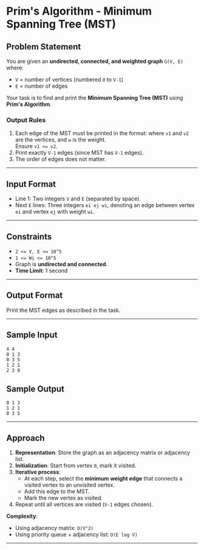 # Prim's Algorithm - Minimum Spanning Tree (MST)

## Problem Statement
You are given an **undirected, connected, and weighted graph** `G(V, E)` where:
- `V` = number of vertices (numbered `0` to `V-1`)
- `E` = number of edges  

Your task is to find and print the **Minimum Spanning Tree (MST)** using **Prim's Algorithm**.

### Output Rules
1. Each edge of the MST must be printed in the format:
where `v1` and `v2` are the vertices, and `w` is the weight.  
Ensure `v1 <= v2`.  
2. Print exactly `V-1` edges (since MST has `V-1` edges).  
3. The order of edges does not matter.  

---

## Input Format
- Line 1: Two integers `V` and `E` (separated by space).  
- Next `E` lines: Three integers `ei ej wi`, denoting an edge between vertex `ei` and vertex `ej` with weight `wi`.

---

## Constraints
- `2 <= V, E <= 10^5`  
- `1 <= Wi <= 10^5`  
- Graph is **undirected and connected**.  
- **Time Limit**: 1 second  

---

## Output Format
Print the MST edges as described in the task.

---


## Sample Input
````
4 4
0 1 3
0 3 5
1 2 1
2 3 8
````

## Sample Output
````
0 1 3
1 2 1
0 3 5
````


---

## Approach
1. **Representation**: Store the graph as an adjacency matrix or adjacency list.  
2. **Initialization**: Start from vertex `0`, mark it visited.  
3. **Iterative process**:
   - At each step, select the **minimum weight edge** that connects a visited vertex to an unvisited vertex.  
   - Add this edge to the MST.  
   - Mark the new vertex as visited.  
4. Repeat until all vertices are visited (`V-1` edges chosen).  

**Complexity**:  
- Using adjacency matrix: `O(V^2)`  
- Using priority queue + adjacency list: `O(E log V)`  

---
